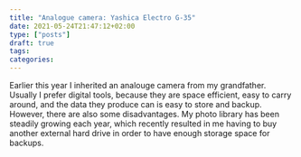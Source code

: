 ```yaml
---
title: "Analogue camera: Yashica Electro G-35"
date: 2021-05-24T21:47:12+02:00
type: ["posts"]
draft: true
tags:
categories:
---
```


Earlier this year I inherited an analouge camera from my grandfather.
Usually I prefer digital tools, because they are space efficient, easy to carry around, and the data they produce can is easy to store and backup.
However, there are also some disadvantages.
My photo library has been steadily growing each year, which recently resulted in me having to buy another external hard drive in order to have enough storage space for backups.
